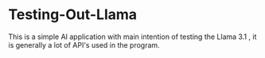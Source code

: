 # Testing-Out-Llama
This is a simple AI application with main intention of testing the Llama 3.1 , it is generally a lot of API's used in the program.
